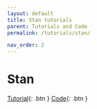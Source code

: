 ```yaml
---
layout: default
title: Stan tutorials
parent: Tutorials and Code
permalink: /tutorials/stan/

nav_order: 2
---
```


# Stan

[Tutorial](https://nivlab.github.io/nivstan/){: .btn }
[Code](https://github.com/nivlab/nivstan){: .btn }

